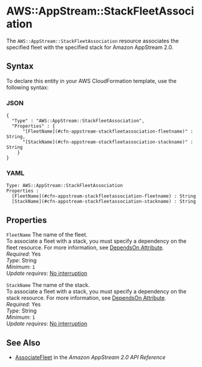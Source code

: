 # AWS::AppStream::StackFleetAssociation<a name="aws-resource-appstream-stackfleetassociation"></a>

The `AWS::AppStream::StackFleetAssociation` resource associates the specified fleet with the specified stack for Amazon AppStream 2\.0\.

## Syntax<a name="aws-resource-appstream-stackfleetassociation-syntax"></a>

To declare this entity in your AWS CloudFormation template, use the following syntax:

### JSON<a name="aws-resource-appstream-stackfleetassociation-syntax.json"></a>

```
{
  "Type" : "AWS::AppStream::StackFleetAssociation",
  "Properties" : {
      "[FleetName](#cfn-appstream-stackfleetassociation-fleetname)" : String,
      "[StackName](#cfn-appstream-stackfleetassociation-stackname)" : String
    }
}
```

### YAML<a name="aws-resource-appstream-stackfleetassociation-syntax.yaml"></a>

```
Type: AWS::AppStream::StackFleetAssociation
Properties : 
﻿  [FleetName](#cfn-appstream-stackfleetassociation-fleetname) : String
﻿  [StackName](#cfn-appstream-stackfleetassociation-stackname) : String
```

## Properties<a name="aws-resource-appstream-stackfleetassociation-properties"></a>

`FleetName`  <a name="cfn-appstream-stackfleetassociation-fleetname"></a>
The name of the fleet\.  
To associate a fleet with a stack, you must specify a dependency on the fleet resource\. For more information, see [DependsOn Attribute](https://docs.aws.amazon.com/AWSCloudFormation/latest/UserGuide/aws-attribute-dependson.html)\.  
*Required*: Yes  
*Type*: String  
*Minimum*: `1`  
*Update requires*: [No interruption](https://docs.aws.amazon.com/AWSCloudFormation/latest/UserGuide/using-cfn-updating-stacks-update-behaviors.html#update-no-interrupt)

`StackName`  <a name="cfn-appstream-stackfleetassociation-stackname"></a>
The name of the stack\.  
To associate a fleet with a stack, you must specify a dependency on the stack resource\. For more information, see [DependsOn Attribute](https://docs.aws.amazon.com/AWSCloudFormation/latest/UserGuide/aws-attribute-dependson.html)\.  
*Required*: Yes  
*Type*: String  
*Minimum*: `1`  
*Update requires*: [No interruption](https://docs.aws.amazon.com/AWSCloudFormation/latest/UserGuide/using-cfn-updating-stacks-update-behaviors.html#update-no-interrupt)

## See Also<a name="aws-resource-appstream-stackfleetassociation--seealso"></a>
+  [AssociateFleet](https://docs.aws.amazon.com/appstream2/latest/APIReference/API_AssociateFleet.html) in the *Amazon AppStream 2\.0 API Reference* 